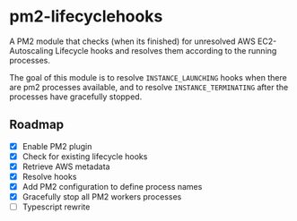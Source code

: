 # pm2-lifecyclehooks

A PM2 module that checks (when its finished) for unresolved AWS EC2-Autoscaling Lifecycle hooks and resolves them according to the running processes.

The goal of this module is to resolve `INSTANCE_LAUNCHING` hooks when there are pm2 processes available, and to resolve `INSTANCE_TERMINATING` after the processes have gracefully stopped.

## Roadmap

- [x] Enable PM2 plugin
- [x] Check for existing lifecycle hooks
- [x] Retrieve AWS metadata
- [x] Resolve hooks
- [x] Add PM2 configuration to define process names
- [x] Gracefully stop all PM2 workers processes
- [ ] Typescript rewrite